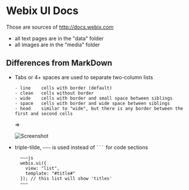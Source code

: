 Webix UI Docs
==============

Those are sources of http://docs.webix.com

- all text pages are in the "data" folder
- all images are in the "media" folder


Differences from MarkDown
-------------------------

* Tabs or 4+ spaces are used to separate two-column lists

  ```
  - line	cells with border (default)
  - clean	cells without border
  - wide	cells with border and small space between siblings
  - space	cells with border and wide space between siblings
  - head	similar to "wide", but there is any border between the first and second cells
  ```
  
  =>

  ![Screenshot](https://cloud.githubusercontent.com/assets/33569/5707834/d3aa3a0e-9a40-11e4-9acd-33ad792be788.png)

* triple-tilde, `~~~` is used instead of <code>```</code> for code sections

        ~~~js
        webix.ui({
          view: "list",
          template: "#title#"
        }); // this list will show 'titles'
        ~~~
